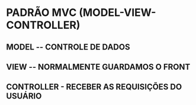 # PADRÃO MVC (MODEL-VIEW-CONTROLLER)

## MODEL -- CONTROLE DE DADOS 

## VIEW -- NORMALMENTE GUARDAMOS O FRONT

## CONTROLLER - RECEBER AS REQUISIÇÕES DO USUÁRIO
